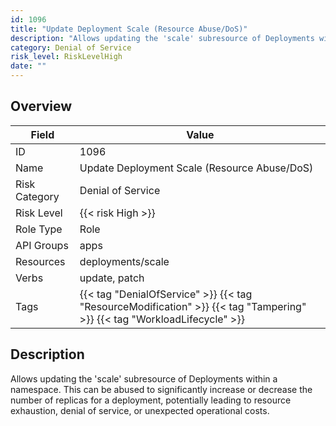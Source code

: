```yaml
---
id: 1096
title: "Update Deployment Scale (Resource Abuse/DoS)"
description: "Allows updating the 'scale' subresource of Deployments within a namespace. This can be abused to significantly increase or decrease the number of replicas for a deployment, potentially leading to resource exhaustion, denial of service, or unexpected operational costs."
category: Denial of Service
risk_level: RiskLevelHigh
date: ""
---
```


## Overview

| Field         | Value                                                                                                                    |
| ------------- | ------------------------------------------------------------------------------------------------------------------------ |
| ID            | 1096                                                                                                                     |
| Name          | Update Deployment Scale (Resource Abuse/DoS)                                                                             |
| Risk Category | Denial of Service                                                                                                        |
| Risk Level    | {{< risk High >}}                                                                                                        |
| Role Type     | Role                                                                                                                     |
| API Groups    | apps                                                                                                                     |
| Resources     | deployments/scale                                                                                                        |
| Verbs         | update, patch                                                                                                            |
| Tags          | {{< tag "DenialOfService" >}} {{< tag "ResourceModification" >}} {{< tag "Tampering" >}} {{< tag "WorkloadLifecycle" >}} |

## Description

Allows updating the 'scale' subresource of Deployments within a namespace. This can be abused to significantly increase or decrease the number of replicas for a deployment, potentially leading to resource exhaustion, denial of service, or unexpected operational costs.
